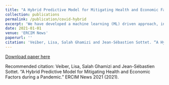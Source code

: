 ```yaml
---
title: "A Hybrid Predictive Model for Mitigating Health and Economic Factors during a Pandemic"
collection: publications
permalink: /publication/covid-hybrid
excerpt: 'We have developed a machine learning (ML) driven approach, intended to function as an instrumental backup to the economic recovery strategy and ensure granular mitigation of the pandemic’s effects. Our approach is complemented by human-centric modelling of the impacted ecosystem, including social, economic and health aspects. This model-based approach aims to correct the potential lack of data; fine-tuning the ML results and providing better user control. Ultimately, we aim to deliver a decision-making tool that helps find the right balance between health protection and economic recovery.'
date: 2021-01-01
venue: 'ERCIM News'
paperurl: ''
citation: 'Veiber, Lisa, Salah Ghamizi and Jean-Sébastien Sottet. “A Hybrid Predictive Model for Mitigating Health and Economic Factors during a Pandemic.” ERCIM News 2021 (2021).'
---
```

[Download paper here](https://www.semanticscholar.org/paper/a665b89d4c0ff7c636aad7060a2b39b2fc560693)

Recommended citation: Veiber, Lisa, Salah Ghamizi and Jean-Sébastien Sottet. “A Hybrid Predictive Model for Mitigating Health and Economic Factors during a Pandemic.” ERCIM News 2021 (2021).
